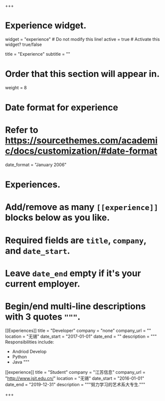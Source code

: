 +++
# Experience widget.
widget = "experience"  # Do not modify this line!
active = true  # Activate this widget? true/false

title = "Experience"
subtitle = ""

# Order that this section will appear in.
weight = 8

# Date format for experience
#   Refer to https://sourcethemes.com/academic/docs/customization/#date-format
date_format = "January 2006"

# Experiences.
#   Add/remove as many `[[experience]]` blocks below as you like.
#   Required fields are `title`, `company`, and `date_start`.
#   Leave `date_end` empty if it's your current employer.
#   Begin/end multi-line descriptions with 3 quotes `"""`.
[[Experiences]]
  title = "Developer"
  company = "none"
  company_url = ""
  location = "无锡"
  date_start = "2017-01-01"
  date_end = ""
  description = """
  Responsibilities include:
  
  * Andriod Develop
  * Python
  * Java
  """

[[experience]]
  title = "Student"
  company = "江苏信息"
  company_url = "http://www.jsit.edu.cn/"
  location = "无锡"
  date_start = "2016-01-01"
  date_end = "2019-12-31"
  description = """努力学习的艺术系大专生."""

+++
